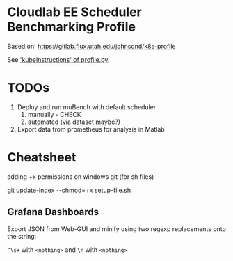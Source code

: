 # Cloudlab EE Scheduler Benchmarking Profile

Based on:  https://gitlab.flux.utah.edu/johnsond/k8s-profile

See ['kubeInstructions' of profile.py](profile.py).

# TODOs

1. Deploy and run muBench with default scheduler
   1. manually - CHECK
   2. automated (via dataset maybe?)
2. Export data from prometheus for analysis in Matlab

# Cheatsheet

adding +x permissions on windows git (for sh files)

   git update-index --chmod=+x setup-file.sh

## Grafana Dashboards

Export JSON from Web-GUI and minify using two regexp replacements onto the string:

`^\s+` with `<nothing>` and `\n` with `<nothing>`
